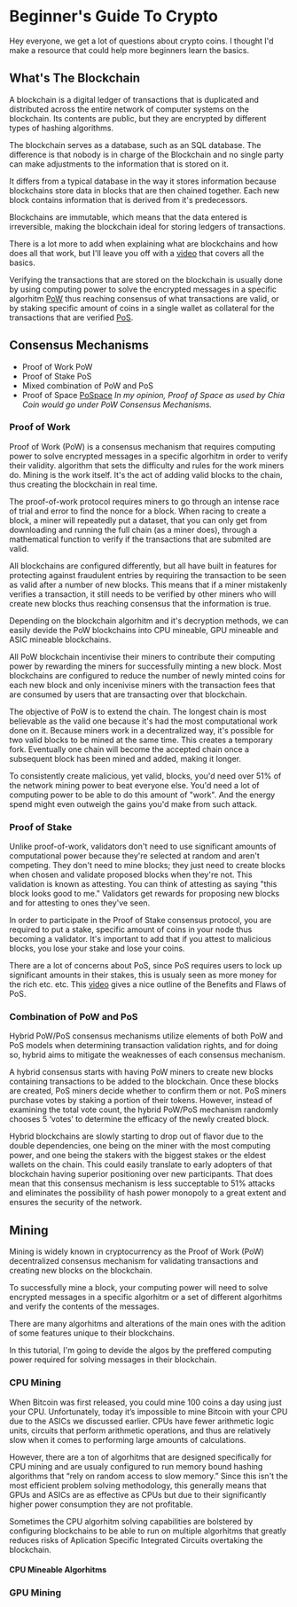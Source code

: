 # Beginner's Guide To Crypto

Hey everyone, we get a lot of questions about crypto coins. I thought I'd make a resource that could help more beginners learn the basics.

## What's The Blockchain
A blockchain is a digital ledger of transactions that is duplicated and distributed across the entire network of computer systems on the blockchain. Its contents are public, but they are encrypted by different types of hashing algorithms.

The blockchain serves as a database, such as an SQL database. The difference is that nobody is in charge of the Blockchain and no single party can make adjustments to the information that is stored on it.

It differs from a typical database in the way it stores information because blockchains store data in blocks that are then chained together. Each new block contains information that is derived from it's predecessors.

Blockchains are immutable, which means that the data entered is irreversible, making the blockchain ideal for storing ledgers of transactions.

There is a lot more to add when explaining what are blockchains and how does all that work, but I'll leave you off with a [video](https://www.youtube.com/watch?v=bBC-nXj3Ng4) that covers all the basics.

Verifying the transactions that are stored on the blockchain is usually done by using computing power to solve the encrypted messages in a specific algorhitm [PoW](https://ethereum.org/en/developers/docs/consensus-mechanisms/pow/) thus reaching consensus of what transactions are valid, or by staking specific amount of coins in a single wallet as collateral for the transactions that are verified [PoS](https://ethereum.org/en/developers/docs/consensus-mechanisms/pos/).
## Consensus Mechanisms

- Proof of Work PoW
- Proof of Stake PoS
- Mixed combination of PoW and PoS
- Proof of Space [PoSpace](https://www.chia.net/) *In my opinion, Proof of Space as used by Chia Coin would go under PoW Consensus Mechanisms.*

### Proof of Work

Proof of Work (PoW) is a consensus mechanism that requires computing power to solve encrypted messages in a specific algorhitm in order to verify their validity. algorithm that sets the difficulty and rules for the work miners do. Mining is the work itself. It's the act of adding valid blocks to the chain, thus creating the blockchain in real time.

The proof-of-work protocol requires miners to go through an intense race of trial and error to find the nonce for a block. When racing to create a block, a miner will repeatedly put a dataset, that you can only get from downloading and running the full chain (as a miner does), through a mathematical function to verify if the transactions that are submited are valid.

All blockchains are configured differently, but all have built in features for protecting against fraudulent entries by requiring the transaction to be seen as valid after a number of new blocks. This means that if a miner mistakenly verifies a transaction, it still needs to be verified by other miners who will create new blocks thus reaching consensus that the information is true.

Depending on the blockchain algorhitm and it's decryption methods, we can easily devide the PoW blockchains into CPU mineable, GPU mineable and ASIC mineable blockchains.

All PoW blockchain incentivise their miners to contribute their computing power by rewarding the miners for successfully minting a new block. Most blockchains are configured to reduce the number of newly minted coins for each new block and only incenivise miners with the transaction fees that are consumed by users that are transacting over that blockchain.

The objective of PoW is to extend the chain. The longest chain is most believable as the valid one because it's had the most computational work done on it. Because miners work in a decentralized way, it's possible for two valid blocks to be mined at the same time. This creates a temporary fork. Eventually one chain will become the accepted chain once a subsequent block has been mined and added, making it longer.

To consistently create malicious, yet valid, blocks, you'd need over 51% of the network mining power to beat everyone else. You'd need a lot of computing power to be able to do this amount of "work". And the energy spend might even outweigh the gains you'd make from such attack.
### Proof of Stake

Unlike proof-of-work, validators don't need to use significant amounts of computational power because they're selected at random and aren't competing. They don't need to mine blocks; they just need to create blocks when chosen and validate proposed blocks when they're not. This validation is known as attesting. You can think of attesting as saying "this block looks good to me." Validators get rewards for proposing new blocks and for attesting to ones they've seen.

In order to participate in the Proof of Stake consensus protocol, you are required to put a stake, specific amount of coins in your node thus becoming a validator. It's important to add that if you attest to malicious blocks, you lose your stake and lose your coins.

There are a lot of concerns about PoS, since PoS requires users to lock up significant amounts in their stakes, this is usualy seen as more money for the rich etc. etc. This [video](https://www.youtube.com/watch?v=9rgyH_GljZw) gives a nice outline of the Benefits and Flaws of PoS.

### Combination of PoW and PoS

Hybrid PoW/PoS consensus mechanisms utilize elements of both PoW and PoS models when determining transaction validation rights, and for doing so, hybrid aims to mitigate the weaknesses of each consensus mechanism.

A hybrid consensus starts with having PoW miners to create new blocks containing transactions to be added to the blockchain. Once these blocks are created, PoS miners decide whether to confirm them or not. PoS miners purchase votes by staking a portion of their tokens. However, instead of examining the total vote count, the hybrid PoW/PoS mechanism randomly chooses 5 ‘votes’ to determine the efficacy of the newly created block.

Hybrid blockchains are slowly starting to drop out of flavor due to the double dependencies, one being on the miner with the most computing power, and one being the stakers with the biggest stakes or the eldest wallets on the chain. This could easily translate to early adopters of that blockchain having superior positioning over new participants. That does mean that this consensus mechanism is less succeptable to 51% attacks and eliminates the possibility of hash power monopoly to a great extent and ensures the security of the network.

## Mining

Mining is widely known in cryptocurrency as the Proof of Work (PoW) decentralized consensus mechanism for validating transactions and creating new blocks on the blockchain.

To successfully mine a block, your computing power will need to solve encrypted messages in a specific algorhitm or a set of different algorhitms and verify the contents of the messages.

There are many algorhitms and alterations of the main ones with the adition of some features unique to their blockchains.

In this tutorial, I'm going to devide the algos by the preffered computing power required for solving messages in their blockchain.

### CPU Mining

When Bitcoin was first released, you could mine 100 coins a day using just your CPU. Unfortunately, today it’s impossible to mine Bitcoin with your CPU due to the ASICs we discussed earlier. 
CPUs have fewer arithmetic logic units, circuits that perform arithmetic operations, and thus are relatively slow when it comes to performing large amounts of calculations.

However, there are a ton of algorhitms that are designed specifically for CPU mining and are usualy configured to run memory bound hashing algorithms that “rely on random access to slow memory.” Since this isn't the most efficient problem solving methodology, this generally means that GPUs and ASICs are as effective as CPUs but due to their significantly higher power consumption they are not profitable.

Sometimes the CPU algorhitm solving capabilities are bolstered by configuring blockchains to be able to run on multiple algorhitms that greatly reduces risks of Aplication Specific Integrated Circuits overtaking the blockchain.

#### CPU Mineable Algorhitms

### GPU Mining

